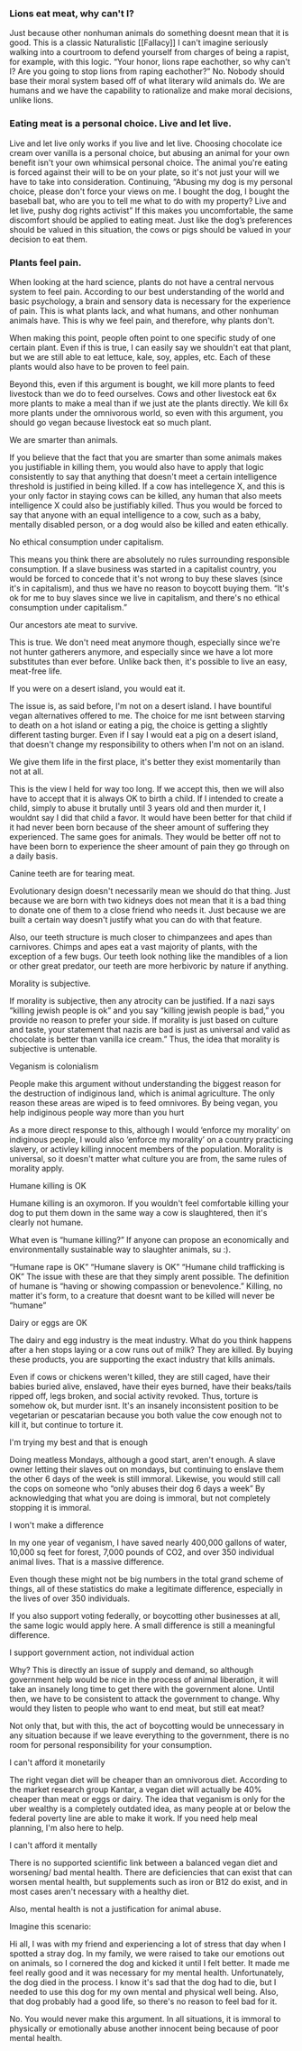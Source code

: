 
### Lions eat meat, why can't I?
Just because other nonhuman animals do something doesnt mean that it is good. This is a classic Naturalistic [[Fallacy]]
	I can't imagine seriously walking into a courtroom to defend yourself from charges of being a rapist, for example, with this logic. “Your honor, lions rape eachother, so why can't I? Are you going to stop lions from raping eachother?”
	No. Nobody should base their moral system based off of what literary wild animals do. We are humans and we have the capability to rationalize and make moral decisions, unlike lions. 

### Eating meat is a personal choice. Live and let live.
Live and let live only works if you live and let live. Choosing chocolate ice cream over vanilla is a personal choice, but abusing an animal for your own benefit isn't your own whimsical personal choice. The animal you're eating is forced against their will to be on your plate, so it's not just your will we have to take into consideration.
Continuing, “Abusing my dog is my personal choice, please don't force your views on me. I bought the dog, I bought the baseball bat, who are you to tell me what to do with my property? Live and let live, pushy dog rights activist” If this makes you uncomfortable, the same discomfort should be applied to eating meat. Just like the dog’s preferences should be valued in this situation, the cows or pigs should be valued in your decision to eat them.

### Plants feel pain.

When looking at the hard science, plants do not have a central nervous system to feel pain. According to our best understanding of the world and basic psychology, a brain and sensory data is necessary for the experience of pain. This is what plants lack, and what humans, and other nonhuman animals have. This is why we feel pain, and therefore, why plants don't.

When making this point, people often point to one specific study of one certain plant. Even if this is true, I can easily say we shouldn't eat that plant, but we are still able to eat lettuce, kale, soy, apples, etc. Each of these plants would also have to be proven to feel pain. 

Beyond this, even if this argument is bought, we kill more plants to feed livestock than we do to feed ourselves. Cows and other livestock eat 6x more plants to make a meal than if we just ate the plants directly. We kill 6x more plants under the omnivorous world, so even with this argument, you should go vegan because livestock eat so much plant.

We are smarter than animals.

If you believe that the fact that you are smarter than some animals makes you justifiable in killing them, you would also have to apply that logic consistently to say that anything that doesn't meet a certain intelligence threshold is justified in being killed. If a cow has intellegence X, and this is your only factor in staying cows can be killed, any human that also meets intelligence X could also be justifiably killed. Thus you would be forced to say that anyone with an equal intelligence to a cow, such as a baby, mentally disabled person, or a dog would also be killed and eaten ethically.  

  

No ethical consumption under capitalism.

This means you think there are absolutely no rules surrounding responsible consumption. If a slave business was started in a capitalist country, you would be forced to concede that it's not wrong to buy these slaves (since it's in capitalism), and thus we have no reason to boycott buying them. “It's ok for me to buy slaves since we live in capitalism, and there's no ethical consumption under capitalism.”

  

Our ancestors ate meat to survive.

This is true. We don't need meat anymore though, especially since we're not hunter gatherers anymore, and especially since we have a lot more substitutes than ever before. Unlike back then, it's possible to live an easy, meat-free life.

  

If you were on a desert island, you would eat it.

The issue is, as said before, I'm not on a desert island. I have bountiful vegan alternatives offered to me. The choice for me isnt between starving to death on a hot island or eating a pig, the choice is getting a slightly different tasting burger. Even if I say I would eat a pig on a desert island, that doesn't change my responsibility to others when I'm not on an island.

  

We give them life in the first place, it's better they exist momentarily than not at all.

This is the view I held for way too long. If we accept this, then we will also have to accept that it is always OK to birth a child. If I intended to create a child, simply to abuse it brutally until 3 years old and then murder it, I wouldnt say I did that child a favor. It would have been better for that child if it had never been born because of the sheer amount of suffering they experienced. The same goes for animals. They would be better off not to have been born to experience the sheer amount of pain they go through on a daily basis.

  

Canine teeth are for tearing meat.

Evolutionary design doesn't necessarily mean we should do that thing. Just because we are born with two kidneys does not mean that it is a bad thing to donate one of them to a close friend who needs it. Just because we are built a certain way doesn't justify what you can do with that feature.

Also, our teeth structure is much closer to chimpanzees and apes than carnivores. Chimps and apes eat a vast majority of plants, with the exception of a few bugs. Our teeth look nothing like the mandibles of a lion or other great predator, our teeth are more herbivoric by nature if anything.

  

Morality is subjective.

If morality is subjective, then any atrocity can be justified. If a nazi says “killing jewish people is ok” and you say “killing jewish people is bad,” you provide no reason to prefer your side. If morality is just based on culture and taste, your statement that nazis are bad is just as universal and valid as chocolate is better than vanilla ice cream.” Thus, the idea that morality is subjective is untenable.

  

Veganism is colonialism

People make this argument without understanding the biggest reason for the destruction of indiginous land, which is animal agriculture. The only reason these areas are wiped is to feed omnivores. By being vegan, you help indiginous people way more than you hurt

As a more direct response to this, although I would ‘enforce my morality’ on indiginous people, I would also ‘enforce my morality’ on a country practicing slavery, or activley killing innocent members of the population. Morality is universal, so it doesn't matter what culture you are from, the same rules of morality apply.

  

Humane killing is OK

Humane killing is an oxymoron. If you wouldn't feel comfortable killing your dog to put them down in the same way a cow is slaughtered, then it's clearly not humane.

What even is “humane killing?” If anyone can propose an economically and environmentally sustainable way to slaughter animals, su :).

“Humane rape is OK” “Humane slavery is OK” “Humane child trafficking is OK” The issue with these are that they simply arent possible. The definition of humane is “having or showing compassion or benevolence.” Killing, no matter it's form, to a creature that doesnt want to be killed will never be “humane”

  

Dairy or eggs are OK

The dairy and egg industry is the meat industry. What do you think happens after a hen stops laying or a cow runs out of milk? They are killed. By buying these products, you are supporting the exact industry that kills animals. 

Even if cows or chickens weren't killed, they are still caged, have their babies buried alive, enslaved, have their eyes burned, have their beaks/tails ripped off, legs broken, and social activity revoked. Thus, torture is somehow ok, but murder isnt. It's an insanely inconsistent position to be vegetarian or pescatarian because you both value the cow enough not to kill it, but continue to torture it. 

  

I'm trying my best and that is enough

Doing meatless Mondays, although a good start, aren't enough. A slave owner letting their slaves out on mondays, but continuing to enslave them the other 6 days of the week is still immoral. Likewise, you would still call the cops on someone who “only abuses their dog 6 days a week” By acknowledging that what you are doing is immoral, but not completely stopping it is immoral. 

  

I won't make a difference

In my one year of veganism, I have saved nearly 400,000 gallons of water, 10,000 sq feet for forest, 7,000 pounds of CO2, and over 350 individual animal lives. That is a massive difference. 

Even though these might not be big numbers in the total grand scheme of things, all of these statistics do make a legitimate difference, especially in the lives of over 350 individuals.

If you also support voting federally, or boycotting other businesses at all, the same logic would apply here. A small difference is still a meaningful difference.

  

I support government action, not individual action

Why? This is directly an issue of supply and demand, so although government help would be nice in the process of animal liberation, it will take an insanely long time to get there with the government alone. Until then, we have to be consistent to attack the government to change. Why would they listen to people who want to end meat, but still eat meat?

Not only that, but with this, the act of boycotting would be unnecessary in any situation because if we leave everything to the government, there is no room for personal responsibility for your consumption.

  

I can't afford it monetarily

The right vegan diet will be cheaper than an omnivorous diet. According to the market research group Kantar, a vegan diet will actually be 40% cheaper than meat or eggs or dairy. The idea that veganism is only for the uber wealthy is a completely outdated idea, as many people at or below the federal poverty line are able to make it work. If you need help meal planning, I'm also here to help.


I can't afford it mentally

There is no supported scientific link between a balanced vegan diet and worsening/ bad mental health. There are deficiencies that can exist that can worsen mental health, but supplements such as iron or B12 do exist, and in most cases aren't necessary with a healthy diet.

Also, mental health is not a justification for animal abuse. 

Imagine this scenario:

Hi all, I was with my friend and experiencing a lot of stress that day when I spotted a stray dog. In my family, we were raised to take our emotions out on animals, so I cornered the dog and kicked it until I felt better. It made me feel really good and it was necessary for my mental health. Unfortunately, the dog died in the process. I know it's sad that the dog had to die, but I needed to use this dog for my own mental and physical well being. Also, that dog probably had a good life, so there's no reason to feel bad for it. 

No. You would never make this argument. In all situations, it is immoral to physically or emotionally abuse another innocent being because of poor mental health.
